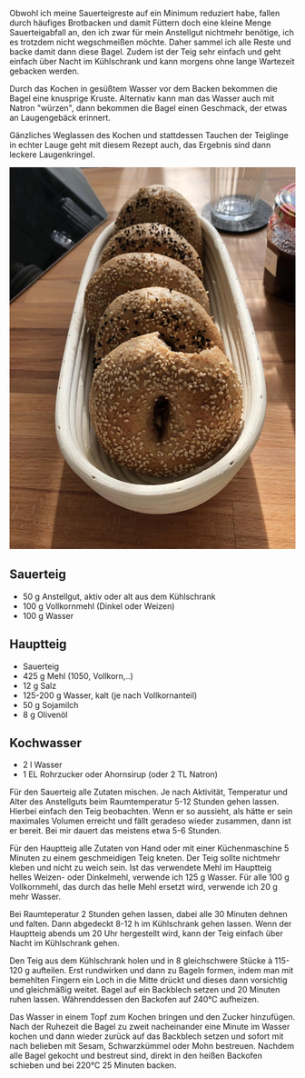 <!--
.. title: Bagel
.. slug: bagel
.. date: 2019-07-31 15:05:29 UTC+02:00
.. tags: bagel, sauerteig, vollkorn, rezept
.. category: broetchen, sauerteig
.. link: 
.. description: 
.. type: text
-->

Obwohl ich meine Sauerteigreste auf ein Minimum reduziert habe, fallen durch häufiges Brotbacken und damit Füttern doch eine kleine Menge Sauerteigabfall an, den ich zwar für mein Anstellgut nichtmehr benötige, ich es trotzdem nicht wegschmeißen möchte. Daher sammel ich alle Reste und backe damit dann diese Bagel. Zudem ist der Teig sehr einfach und geht einfach über Nacht im Kühlschrank und kann morgens ohne lange Wartezeit gebacken werden. 

Durch das Kochen in gesüßtem Wasser vor dem Backen bekommen die Bagel eine knusprige Kruste. Alternativ kann man das Wasser auch mit Natron "würzen", dann bekommen die Bagel einen Geschmack, der etwas an Laugengebäck erinnert. 

Gänzliches Weglassen des Kochen und stattdessen Tauchen der Teiglinge in echter Lauge geht mit diesem Rezept auch, das Ergebnis sind dann leckere Laugenkringel.

![Bagel](/images/bagel.jpg)

<!-- TEASER_END -->


## Sauerteig

-   50 g Anstellgut, aktiv oder alt aus dem Kühlschrank
-   100 g Vollkornmehl (Dinkel oder Weizen)
-   100 g Wasser

## Hauptteig

-   Sauerteig
-   425 g Mehl (1050, Vollkorn,..)
-   12 g Salz
-   125-200 g Wasser, kalt (je nach Vollkornanteil)
-   50 g Sojamilch
-   8 g Olivenöl

## Kochwasser

-   2 l Wasser
-   1 EL Rohrzucker oder Ahornsirup (oder 2 TL Natron)

Für den Sauerteig alle Zutaten mischen. Je nach Aktivität, Temperatur und Alter des Anstellguts beim Raumtemperatur 5-12 Stunden gehen lassen. Hierbei einfach den Teig beobachten. Wenn er so aussieht, als hätte er sein maximales Volumen erreicht und fällt geradeso wieder zusammen, dann ist er bereit. Bei mir dauert das meistens etwa 5-6 Stunden.

Für den Hauptteig alle Zutaten von Hand oder mit einer Küchenmaschine 5 Minuten zu einem geschmeidigen Teig kneten. Der Teig sollte nichtmehr kleben und nicht zu weich sein. Ist das verwendete Mehl im Hauptteig helles Weizen- oder Dinkelmehl, verwende ich 125 g Wasser. Für alle 100 g Vollkornmehl, das durch das helle Mehl ersetzt wird, verwende ich 20 g mehr Wasser.

Bei Raumteperatur 2 Stunden gehen lassen, dabei alle 30 Minuten dehnen und falten. Dann abgedeckt 8-12 h im Kühlschrank gehen lassen. Wenn der Hauptteig abends um 20 Uhr hergestellt wird, kann der Teig einfach über Nacht im Kühlschrank gehen.

Den Teig aus dem Kühlschrank holen und in 8 gleichschwere Stücke à 115-120 g aufteilen. Erst rundwirken und dann zu Bageln formen, indem man mit bemehlten Fingern ein Loch in die Mitte drückt und dieses dann vorsichtig und gleichmäßig weitet. Bagel auf ein Backblech setzen und 20 Minuten ruhen lassen. Währenddessen den Backofen auf 240°C aufheizen. 

Das Wasser in einem Topf zum Kochen bringen und den Zucker hinzufügen. Nach der Ruhezeit die Bagel zu zweit nacheinander eine Minute im Wasser kochen und dann wieder zurück auf das Backblech setzen und sofort mit nach belieben mit Sesam, Schwarzkümmel oder Mohn bestreuen. Nachdem alle Bagel gekocht und bestreut sind, direkt in den heißen Backofen schieben und bei 220°C 25 Minuten backen.

